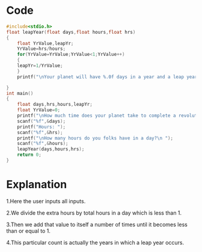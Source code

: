 Code
===
```c
#include<stdio.h>
float leapYear(float days,float hours,float hrs) 
{
    float YrValue,leapYr;
    YrValue=hrs/hours;
    for(YrValue=YrValue;YrValue<1;YrValue++)
    {
    leapYr=1/YrValue;
    }
    printf("\nYour planet will have %.0f days in a year and a leap year in every %.0f years.",days,leapYr);

}  
int main()
{
    float days,hrs,hours,leapYr;
    float YrValue=0;
    printf("\nHow much time does your planet take to complete a revolution around your star or blackhole?\nDays:  ");
    scanf("%f",&days);
    printf("Hours: ");
    scanf("%f",&hrs);
    printf("\nHow many hours do you folks have in a day?\n ");
    scanf("%f",&hours);
    leapYear(days,hours,hrs);
    return 0;
}
```
Explanation
===
1.Here the user inputs all inputs.

2.We divide the extra hours by total hours in a day which is less than 1.

3.Then we add that value to itself a number of times until it becomes less than or equal to 1.

4.This particular count is actually the years in which a leap year occurs. 

